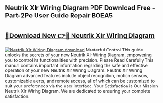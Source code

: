 ## Neutrik Xlr Wiring Diagram PDF Download Free - Part-2Pe User Guide Repair B0EA5

# <h2><a href="http://dfh7hw.blite.top/?on=Neutrik+Xlr+Wiring+Diagram">🔗Download New 👉🔴 Neutrik Xlr Wiring Diagram</a></h2>

[![Neutrik Xlr Wiring Diagram download](https://i.imgur.com/lujVjoI.png)](http://dfh7hw.blite.top/?on=Neutrik+Xlr+Wiring+Diagram)
Masterful Control This guide unlocks the secrets of your new Neutrik Xlr Wiring Diagram, empowering you to control its functionalities with precision. Please Read Carefully This manual contains important information regarding the safe and effective operation of your new Neutrik Xlr Wiring Diagram. Neutrik Xlr Wiring Diagram advanced features include object recognition, motion sensors, customizable alerts, and remote access, all of which can be customized to suit your preferences via the user interface. Your Satisfaction is Our Mission Neutrik Xlr Wiring Diagram. We are dedicated to ensuring your complete satisfaction.
